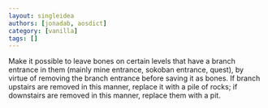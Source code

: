 ```yaml
---
layout: singleidea
authors: [jonadab, aosdict]
category: [vanilla]
tags: []
---
```

Make it possible to leave bones on certain levels that have a branch entrance in them (mainly mine entrance, sokoban entrance, quest), by virtue of removing the branch entrance before saving it as bones. If branch upstairs are removed in this manner, replace it with a pile of rocks; if downstairs are removed in this manner, replace them with a pit.
